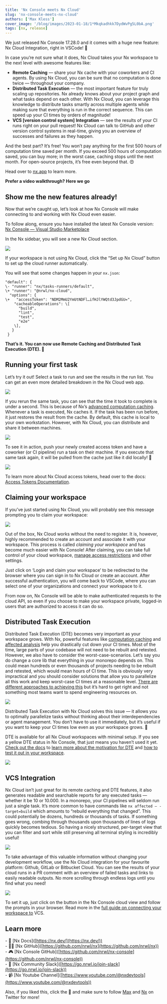 ```yaml
---
title: 'Nx Console meets Nx Cloud'
slug: 'nx-console-meets-nx-cloud'
authors: ['Max Kless']
cover_image: '/blog/images/2023-01-18/1*Mkqkadhkk7DydWvPg5L0bA.png'
tags: [nx, release]
---
```


We just released Nx Console 17.28.0 and it comes with a huge new feature: Nx Cloud Integration, right in VSCode! 🎉

In case you’re not sure what it does, Nx Cloud takes your Nx workspace to the next level with awesome features like:

- **Remote Caching** — share your Nx cache with your coworkers and CI agents. By using Nx Cloud, you can be sure that no computation is done twice — throughout your company.
- **Distributed Task Execution** — the most important feature for truly scaling up repositories. Nx already knows about your project graph and what tasks depend on each other. With Nx Cloud, you can leverage this knowledge to distribute tasks smartly across multiple agents while making sure that everything is run in the correct sequence. This can speed up your CI times by orders of magnitude!
- **VCS \[version control system\]** **Integration** — see the results of your CI runs right on your pull request! Nx Cloud can talk to GitHub and other version control systems in real-time, giving you an overview of successes and failures as they happen.

And the best part? It’s free! You won’t pay anything for the first 500 hours of computation time saved per month. If you exceed 500 hours of computation saved, you can buy more; in the worst case, caching stops until the next month. For open-source projects, it’s free even beyond that. 😍

Head over to [nx.app](https://nx.app/pricing) to learn more.

**Prefer a video walkthrough? Here we go**

## Show me the new features already!

Now that we’re caught up, let’s look at how Nx Console will make connecting to and working with Nx Cloud even easier.

To follow along, ensure you have installed the latest Nx Console version:  
[Nx Console — Visual Studio Marketplace](https://marketplace.visualstudio.com/items?itemName=nrwl.angular-console)

In the Nx sidebar, you will see a new Nx Cloud section.

![](/blog/images/2023-01-18/1*JHNQd88EKmPVfnWBRqSidQ.avif)

If your workspace is not using Nx Cloud, click the “Set up Nx Cloud” button to set up the cloud runner automatically.

You will see that some changes happen in your `nx.json`:

```
"default": {
\- "runner": "nx/tasks-runners/default",
\+ "runner": "@nrwl/nx-cloud",
  "options": {
\+   "accessToken": "NDM2MmU2YmUtNDFl…ifHJlYWQtd3JpdGU=",
    "cacheableOperations": \[
      "build",
      "lint",
      "test",
      "e2e"
    \],
   }
 }
```

**That’s it. You can now use Remote Caching and Distributed Task Execution (DTE). 🎉**

## Running your first task

Let’s try it out! Select a task to run and see the results in the run list. You can get an even more detailed breakdown in the Nx Cloud web app.

![](/blog/images/2023-01-18/1*hFG4lqGwEYV3imSFATeKog.avif)

If you rerun the same task, you can see that the time it took to complete is under a second. This is because of Nx’s [advanced computation caching](https://nx.dev/core-features/cache-task-results). Whenever a task is executed, Nx caches it. If the task has been run before, it just restores the result from the cache. By default, this cache is local to your own workstation. However, with Nx Cloud, you can distribute and share it between machines.

![](/blog/images/2023-01-18/1*kMKh30ojVJC-hSkZA5c46A.avif)

To see it in action, push your newly created access token and have a coworker (or CI pipeline) run a task on their machine. If you execute that same task again, it will be pulled from the cache just like it did locally! 🔮

![](/blog/images/2023-01-18/1*DkuIHQ6engBhAyhN1TTUGQ.avif)

To learn more about Nx Cloud access tokens, head over to the docs: [Access Tokens Documentation](https://nx.dev/nx-cloud/account/access-tokens).

## Claiming your workspace

If you’ve just started using Nx Cloud, you will probably see this message prompting you to claim your workspace:

![](/blog/images/2023-01-18/1*vNRM1u3J5dixcXjoJWkHLQ.avif)

Out of the box, Nx Cloud works without the need to register. It is, however, highly recommended to create an account and associate it with your workspace. This process is called _claiming your workspace_ and has become much easier with Nx Console! After claiming, you can take full control of your cloud workspace, [manage access restrictions](https://nx.dev/nx-cloud/account/users) and other settings.

Just click on ‘Login and claim your workspace’ to be redirected to the browser where you can sign in to Nx Cloud or create an account. After successful authentication, you will come back to VSCode, where you can select one of your organizations and connect your workspace to it.

From now on, Nx Console will be able to make authenticated requests to the cloud API, so even if you choose to make your workspace private, logged-in users that are authorized to access it can do so.

## Distributed Task Execution

Distributed Task Execution (DTE) becomes very important as your workspace grows. With Nx, powerful features like [computation caching](http://√) and [affected analysis](https://nx.dev/concepts/affected) help you drastically cut down your CI times. Most of the time, large parts of your codebase will not need to be rebuilt and retested. However, we also have to consider the worst-case-scenarios. Let’s say you do change a core lib that everything in your monorepo depends on. This could mean hundreds or even thousands of projects needing to be rebuilt and retested, which would mean hours of CI time. This is obviously very impractical and you should consider solutions that allow you to parallelize all this work and keep worst-case CI times at a reasonable level. [There are different approaches to achieving this](https://nx.dev/concepts/dte) but it’s hard to get right and not something most teams want to spend engineering resources on.

![](/blog/images/2023-01-18/1*EZhpRG2t-vp8Y7pGNnuRpA.avif)

Distributed Task Execution with Nx Cloud solves this issue — it allows you to optimally parallelize tasks without thinking about their interdependencies or agent management. You don’t have to use it immediately, but it’s useful if you want to keep your CI times low even as your workspace grows. 🚀

DTE is available for all Nx Cloud workspaces with minimal setup. If you see a yellow DTE status in Nx Console, that just means you haven’t used it yet. [Check out the docs](https://nx.dev/core-features/distribute-task-execution) to [learn more about the motivation for DTE](https://nx.dev/concepts/dte) and [how to test it out in your workspace](https://nx.dev/core-features/distribute-task-execution#set-up).

![](/blog/images/2023-01-18/1*T-GAMsmUCVVeO2ZCGuO3WA.avif)

## VCS Integration

Nx Cloud isn’t just great for its remote caching and DTE features, it also generates readable and searchable reports for any executed tasks — whether it be 10 or 10.000. In a monorepo, your CI pipelines will seldom run just a single task. It’s more common to have commands like `nx affected — -target=build` which amounts to “rebuild everything that changed”. This could potentially be dozens, hundreds or thousands of tasks. If something goes wrong, combing through thousands upon thousands of lines of logs quickly becomes tedious. So having a nicely structured, per-target view that you can filter and sort while still preserving all terminal styling is incredibly useful!

![](/blog/images/2023-01-18/1*i-eyF1ED2_mBkB1A_4piqg.avif)

To take advantage of this valuable information without changing your development workflow, use the Nx Cloud integration for your favourite platform: Github, GitLab or Bitbucket Cloud. You can see the results of your cloud runs in a PR comment with an overview of failed tasks and links to easily readable outputs. No more scrolling through endless logs until you find what you need!

![](/blog/images/2023-01-18/1*UPAL-352xTPsm-Pf_7sROw.avif)

To set it up, just click on the button in the Nx Console cloud view and follow the prompts in your browser. Read more in the [full guide on connecting your workspace to](https://nx.dev/nx-cloud/set-up/github) VCS.

## Learn more

\- 🧠 \[Nx Docs\]([https://nx.dev/](https://nx.dev/))  
\- 👩‍💻 \[Nx GitHub\]([https://github.com/nrwl/nx](https://github.com/nrwl/nx))  
\- 🎮 \[Nx Console GitHub\]([https://github.com/nrwl/nx-console](https://github.com/nrwl/nx-console))  
\- 💬 \[Nx Community Slack\]([https://go.nrwl.io/join-slack](https://go.nrwl.io/join-slack))  
\- 📹 \[Nx Youtube Channel\]([https://www.youtube.com/@nxdevtools](https://www.youtube.com/@nxdevtools))

Also, if you liked this, click the 👏 and make sure to follow [Max](https://twitter.com/MaxKless) and [Nx](https://twitter.com/nxdevtools) on Twitter for more!
